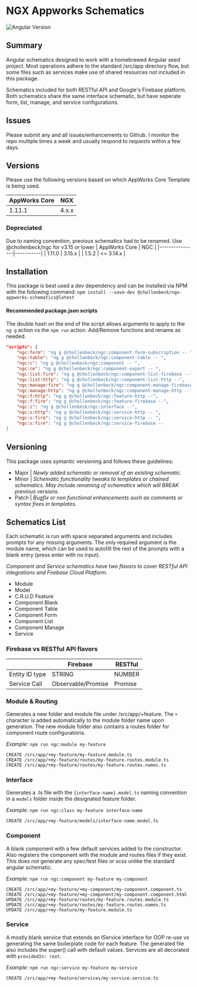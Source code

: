 # NGX Appworks Schematics

![Angular Version](https://img.shields.io/badge/Angular-v11.0.0-informational)

## Summary
Angular schematics designed to work with a homebrewed Angular seed project. Most operations adhere to the standard /src/app directory flow, but some files such as services make use of shared resources not included in this package.

Schematics included for both RESTful API and Google's Firebase platform. Both schematics share the same interface schematic, but have seperate form, list, manage, and service configurations.

## Issues
Please submit any and all issues/enhancements to Github. I monitor the repo multiple times a week and usually respond to requests within a few days.

## Versions
Please use the following versions based on which AppWorks Core Template is being used.

| AppWorks Core  | NGX       |
|----------------|-----------|
| 1.11.1         | 4.x.x     |

### Depreciated
Due to naming convention, previous schematics had to be renamed. Use @chollenbeck/ngc for v3.15 or lower
| AppWorks Core  | NGC       |
|----------------|-----------|
| 1.11.0         | 3.15.x    |
| 1.5.2          | <= 3.14.x |


## Installation
This package is best used a dev dependency and can be installed via NPM with the following command:
`npm install --save-dev @chollenbeck/ngx-appworks-schematics@latest`

#### Recommended package.json scripts
The double hash on the end of the script allows arguments to apply to the `ng g` action vs the `npm run` action. Add/Remove functions and rename as needed.

```json
"scripts": {
    "ngc:form": "ng g @chollenbeck/ngc:component-form-subscription -- ",
    "ngc:table": "ng g @chollenbeck/ngc:component-table -- ",
    "ngc:c": "ng g @chollenbeck/ngc:component -- ",
    "ngc:ce": "ng g @chollenbeck/ngc:component-export -- ",
    "ngc:list:fire": "ng g @chollenbeck/ngc:component-list-firebase --",
    "ngc:list:http": "ng g @chollenbeck/ngc:component-list-http --",
    "ngc:manage:fire": "ng g @chollenbeck/ngc:component-manage-firebase --",
    "ngc:manage:http": "ng g @chollenbeck/ngc:component-manage-http --",
    "ngc:f:http": "ng g @chollenbeck/ngc:feature-http --",
    "ngc:f:fire": "ng g @chollenbeck/ngc:feature-firebase --",
    "ngc:i": "ng g @chollenbeck/ngc:interface --",
    "ngc:s:http": "ng g @chollenbeck/ngc:service-http -- ",
    "ngc:s:fire": "ng g @chollenbeck/ngc:service-http -- ",
    "ngc:s:fire": "ng g @chollenbeck/ngc:service-firebase --
}
```

## Versioning
This package uses symantic versioning and follows these guidelines:

- Major | *Newly added schematic or removal of an existing schematic.*
- Minor | *Schematic functionality tweaks to templates or chained schematics. May include renaming of schematics which will BREAK previous versions.*
- Patch | *Bugfix or non functional enhancements such as comments or syntax fixes in templates.*


## Schematics List
Each schematic is run with space separated arguments and includes prompts for any missing arguments. The only required argument is the module name, which can be used to autofill the rest of the prompts with a blank entry (press enter with no input).

*Component and Service schematics have two flavors to cover RESTful API integrations and Firebase Cloud Platform.*

- Module
- Model
- C.R.U.D Feature
- Component Blank
- Component Table
- Component Form
- Component List
- Component Manage
- Service


### Firebase vs RESTful API flavors
|                | Firebase           | RESTful |
|----------------|--------------------|---------|
| Entity ID type | STRING             | NUMBER  |
| Service Call   | Observable/Promise | Promise |

### Module & Routing
Generates a new folder and module file under /src/app/+feature. The `+` character is added automatically to the module folder name upon generation. The new module folder also contains a routes folder for component route configurations.

*Example:* `npm run ngc:module my-feature`
```
CREATE /src/app/+my-feature/my-feature.module.ts
CREATE /src/app/+my-feature/routes/my-feature.routes.module.ts
CREATE /src/app/+my-feature/routes/my-feature.routes.names.ts
```

### Interface
Generates a .ts file with the `{interface-name}.model.ts` naming convention in a `models` folder inside the designated feature folder.

*Example:* `npm run ngc:class my-feature interface-name`
```
CREATE /src/app/+my-feature/models/interface-name.model.ts
```

### Component
A blank component with a few default services added to the constructor. Also registers the component with the module and routes files if they exist. This does not generate any spec/test files or scss unlike the standard angular schematic.

*Example:* `npm run ngc:component my-feature my-component`
```
CREATE /src/app/+my-feature/+my-component/my-component.component.ts
CREATE /src/app/+my-feature/+my-component/my-component.component.html
UPDATE /src/app/+my-feature/routes/my-feature.routes.module.ts
UPDATE /src/app/+my-feature/routes/my-feature.routes.names.ts
UPDATE /src/app/+my-feature/my-feature.module.ts
```

### Service
A mostly blank service that extends an IService interface for OOP re-use vs generating the same boilerplate code for each feature. The generated file also includes the super() call with default values. Services are all decorated with `providedIn: root`.

*Example:* `npm run ngc:service my-feature my-service`
```
CREATE /src/app/+my-feature/services/my-service.service.ts
```
